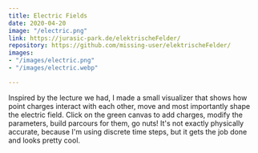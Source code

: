 ```yaml
---
title: Electric Fields
date: 2020-04-20
image: "/electric.png"
link: https://jurasic-park.de/elektrischeFelder/
repository: https://github.com/missing-user/elektrischeFelder/
images:
- "/images/electric.png"
- "/images/electric.webp"

---
```

Inspired by the lecture we had, I made a small visualizer that shows how point charges interact with each other, move and most importantly shape the electric field. Click on the green canvas to add charges, modify the parameters, build parcours for them, go nuts! It's not exactly physically accurate, because I'm using discrete time steps, but it gets the job done and looks pretty cool.